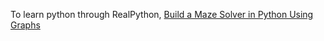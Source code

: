 To learn python through RealPython, [Build a Maze Solver in Python Using Graphs](https://realpython.com/python-maze-solver/)